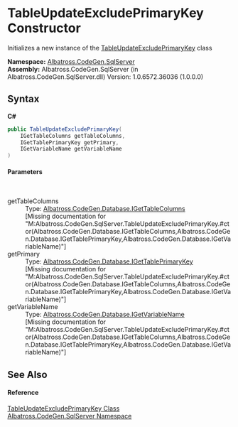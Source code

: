 # TableUpdateExcludePrimaryKey Constructor 
 

Initializes a new instance of the <a href="T_Albatross_CodeGen_SqlServer_TableUpdateExcludePrimaryKey.md">TableUpdateExcludePrimaryKey</a> class

**Namespace:**&nbsp;<a href="N_Albatross_CodeGen_SqlServer.md">Albatross.CodeGen.SqlServer</a><br />**Assembly:**&nbsp;Albatross.CodeGen.SqlServer (in Albatross.CodeGen.SqlServer.dll) Version: 1.0.6572.36036 (1.0.0.0)

## Syntax

**C#**<br />
``` C#
public TableUpdateExcludePrimaryKey(
	IGetTableColumns getTableColumns,
	IGetTablePrimaryKey getPrimary,
	IGetVariableName getVariableName
)
```


#### Parameters
&nbsp;<dl><dt>getTableColumns</dt><dd>Type: <a href="T_Albatross_CodeGen_Database_IGetTableColumns.md">Albatross.CodeGen.Database.IGetTableColumns</a><br />\[Missing <param name="getTableColumns"/> documentation for "M:Albatross.CodeGen.SqlServer.TableUpdateExcludePrimaryKey.#ctor(Albatross.CodeGen.Database.IGetTableColumns,Albatross.CodeGen.Database.IGetTablePrimaryKey,Albatross.CodeGen.Database.IGetVariableName)"\]</dd><dt>getPrimary</dt><dd>Type: <a href="T_Albatross_CodeGen_Database_IGetTablePrimaryKey.md">Albatross.CodeGen.Database.IGetTablePrimaryKey</a><br />\[Missing <param name="getPrimary"/> documentation for "M:Albatross.CodeGen.SqlServer.TableUpdateExcludePrimaryKey.#ctor(Albatross.CodeGen.Database.IGetTableColumns,Albatross.CodeGen.Database.IGetTablePrimaryKey,Albatross.CodeGen.Database.IGetVariableName)"\]</dd><dt>getVariableName</dt><dd>Type: <a href="T_Albatross_CodeGen_Database_IGetVariableName.md">Albatross.CodeGen.Database.IGetVariableName</a><br />\[Missing <param name="getVariableName"/> documentation for "M:Albatross.CodeGen.SqlServer.TableUpdateExcludePrimaryKey.#ctor(Albatross.CodeGen.Database.IGetTableColumns,Albatross.CodeGen.Database.IGetTablePrimaryKey,Albatross.CodeGen.Database.IGetVariableName)"\]</dd></dl>

## See Also


#### Reference
<a href="T_Albatross_CodeGen_SqlServer_TableUpdateExcludePrimaryKey.md">TableUpdateExcludePrimaryKey Class</a><br /><a href="N_Albatross_CodeGen_SqlServer.md">Albatross.CodeGen.SqlServer Namespace</a><br />